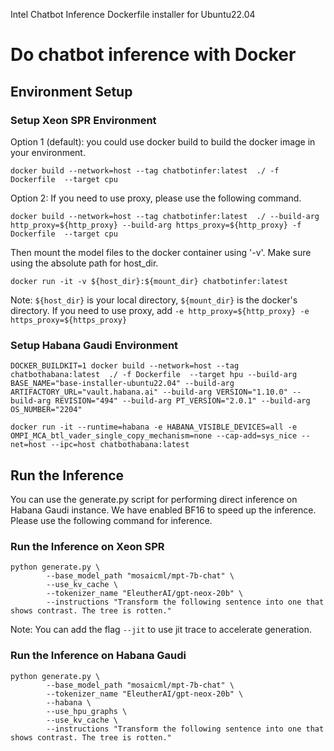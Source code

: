 Intel Chatbot Inference Dockerfile installer for Ubuntu22.04

# Do chatbot inference with Docker

## Environment Setup

### Setup Xeon SPR Environment
Option 1 (default): you could use docker build to build the docker image in your environment.
```
docker build --network=host --tag chatbotinfer:latest  ./ -f Dockerfile  --target cpu
```

Option 2: If you need to use proxy, please use the following command.
```
docker build --network=host --tag chatbotinfer:latest  ./ --build-arg http_proxy=${http_proxy} --build-arg https_proxy=${http_proxy} -f Dockerfile  --target cpu  
```

Then mount the model files to the docker container using '-v'. Make sure using the absolute path for host_dir.
```
docker run -it -v ${host_dir}:${mount_dir} chatbotinfer:latest
```

Note: `${host_dir}` is your local directory, `${mount_dir}` is the docker's directory. If you need to use proxy, add `-e http_proxy=${http_proxy} -e https_proxy=${https_proxy}`


### Setup Habana Gaudi Environment
```
DOCKER_BUILDKIT=1 docker build --network=host --tag chatbothabana:latest  ./ -f Dockerfile  --target hpu --build-arg BASE_NAME="base-installer-ubuntu22.04" --build-arg ARTIFACTORY_URL="vault.habana.ai" --build-arg VERSION="1.10.0" --build-arg REVISION="494" --build-arg PT_VERSION="2.0.1" --build-arg OS_NUMBER="2204"
```

```
docker run -it --runtime=habana -e HABANA_VISIBLE_DEVICES=all -e OMPI_MCA_btl_vader_single_copy_mechanism=none --cap-add=sys_nice --net=host --ipc=host chatbothabana:latest 
```

## Run the Inference
You can use the generate.py script for performing direct inference on Habana Gaudi instance. We have enabled BF16 to speed up the inference. Please use the following command for inference.

### Run the Inference on Xeon SPR
```
python generate.py \
        --base_model_path "mosaicml/mpt-7b-chat" \
        --use_kv_cache \
        --tokenizer_name "EleutherAI/gpt-neox-20b" \
        --instructions "Transform the following sentence into one that shows contrast. The tree is rotten."
```

Note: You can add the flag `--jit` to use jit trace to accelerate generation.

### Run the Inference on Habana Gaudi
```
python generate.py \
        --base_model_path "mosaicml/mpt-7b-chat" \
        --tokenizer_name "EleutherAI/gpt-neox-20b" \
        --habana \
        --use_hpu_graphs \
        --use_kv_cache \
        --instructions "Transform the following sentence into one that shows contrast. The tree is rotten."
```
